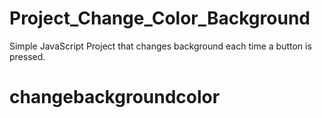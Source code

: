 # Project_Change_Color_Background
Simple JavaScript Project that changes background each time a button is pressed.
# changebackgroundcolor
